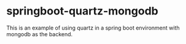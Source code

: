 # springboot-quartz-mongodb
This is an example of using quartz in a spring boot environment with mongodb as the backend. 
